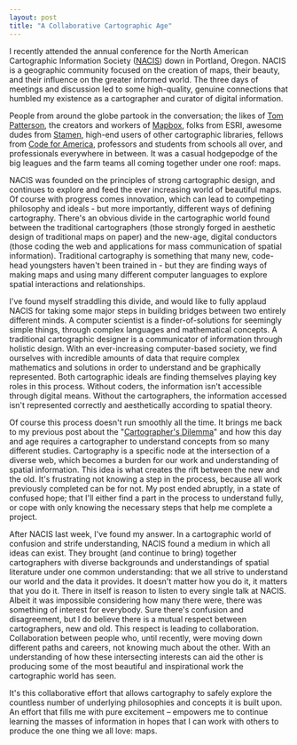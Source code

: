 ```yaml
---
layout: post
title: "A Collaborative Cartographic Age"
---
```


I recently attended the annual conference for the North American Cartographic Information Society ([NACIS](http://www.nacis.org/)) down in Portland, Oregon. NACIS is a geographic community focused on the creation of maps, their beauty, and their influence on the greater informed world. The three days of meetings and discussion led to some high-quality, genuine connections that humbled my existence as a cartographer and curator of digital information.

People from around the globe partook in the conversation; the likes of [Tom Patterson](http://www.shadedrelief.com/), the creators and workers of [Mapbox](http://mapbox.com/), folks from ESRI, awesome dudes from [Stamen](http://stamen.com/), high-end users of other cartographic libraries, fellows from [Code for America](http://codeforamerica.org/), professors and students from schools all over, and professionals everywhere in between. It was a casual hodgepodge of the big leagues and the farm teams all coming together under one roof: maps.

NACIS was founded on the principles of strong cartographic design, and continues to explore and feed the ever increasing world of beautiful maps. Of course with progress comes innovation, which can lead to competing philosophy and ideals - but more importantly, different ways of defining cartography. There's an obvious divide in the cartographic world found between the traditional cartographers (those strongly forged in aesthetic design of traditional maps on paper) and the new-age, digital conductors (those coding the web and applications for mass communication of spatial information). Traditional cartography is something that many new, code-head youngsters haven't been trained in - but they are finding ways of making maps and using many different computer languages to explore spatial interactions and relationships. 

I've found myself straddling this divide, and would like to fully applaud NACIS for taking some major steps in building bridges between two entirely different minds. A computer scientist is a finder-of-solutions for seemingly simple things, through complex languages and mathematical concepts. A traditional cartographic designer is a communicator of information through holistic design. With an ever-increasing computer-based society, we find ourselves with incredible amounts of data that require complex mathematics and solutions in order to understand and be graphically represented. Both cartographic ideals are finding themselves playing key roles in this process. Without coders, the information isn't accessible through digital means. Without the cartographers, the information accessed isn't represented correctly and aesthetically according to spatial theory.

Of course this process doesn't run smoothly all the time. It brings me back to my previous post about the "[Cartographer's Dilemma](http://svmatthews.blogspot.com/2012/10/geographic-information-blessing-or.html)" and how this day and age requires a cartographer to understand concepts from so many different studies. Cartography is a specific node at the intersection of a diverse web, which becomes a burden for our work and understanding of spatial information. This idea is what creates the rift between the new and the old. It's frustrating not knowing a step in the process, because all work previously completed can be for not. My post ended abruptly, in a state of confused hope; that I'll either find a part in the process to understand fully, or cope with only knowing the necessary steps that help me complete a project.

After NACIS last week, I've found my answer. In a cartographic world of confusion and strife understanding, NACIS found a medium in which all ideas can exist. They brought (and continue to bring) together cartographers with diverse backgrounds and understandings of spatial literature under one common understanding: that we all strive to understand our world and the data it provides. It doesn't matter how you do it, it matters that you do it. There in itself is reason to listen to every single talk at NACIS. Albeit it was impossible considering how many there were, there was something of interest for everybody. Sure there's confusion and disagreement, but I do believe there is a mutual respect between cartographers, new and old. This respect is leading to collaboration. Collaboration between people who, until recently, were moving down different paths and careers, not knowing much about the other. With an understanding of how these intersecting interests can aid the other is producing some of the most beautiful and inspirational work the cartographic world has seen. 

It's this collaborative effort that allows cartography to safely explore the countless number of underlying philosophies and concepts it is built upon. An effort that fills me with pure excitement – empowers me to continue learning the masses of information in hopes that I can work with others to produce the one thing we all love: maps.
